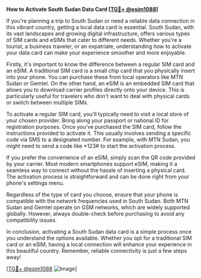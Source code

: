 **How to Activate South Sudan Data Card [[TG💪+ @esim1088](https://t.me/s/esim1088)]**

If you're planning a trip to South Sudan or need a reliable data connection in this vibrant country, getting a local data card is essential. South Sudan, with its vast landscapes and growing digital infrastructure, offers various types of SIM cards and eSIMs that cater to different needs. Whether you're a tourist, a business traveler, or an expatriate, understanding how to activate your data card can make your experience smoother and more enjoyable.

Firstly, it's important to know the difference between a regular SIM card and an eSIM. A traditional SIM card is a small chip card that you physically insert into your phone. You can purchase these from local operators like MTN Sudan or Gemtel. On the other hand, an eSIM is an embedded SIM card that allows you to download carrier profiles directly onto your device. This is particularly useful for travelers who don't want to deal with physical cards or switch between multiple SIMs.

To activate a regular SIM card, you'll typically need to visit a local store of your chosen provider. Bring along your passport or national ID for registration purposes. Once you've purchased the SIM card, follow the instructions provided to activate it. This usually involves sending a specific code via SMS to a designated number. For example, with MTN Sudan, you might need to send a code like *123# to start the activation process.

If you prefer the convenience of an eSIM, simply scan the QR code provided by your carrier. Most modern smartphones support eSIM, making it a seamless way to connect without the hassle of inserting a physical card. The activation process is straightforward and can be done right from your phone's settings menu.

Regardless of the type of card you choose, ensure that your phone is compatible with the network frequencies used in South Sudan. Both MTN Sudan and Gemtel operate on GSM networks, which are widely supported globally. However, always double-check before purchasing to avoid any compatibility issues.

In conclusion, activating a South Sudan data card is a simple process once you understand the options available. Whether you opt for a traditional SIM card or an eSIM, having a local connection will enhance your experience in this beautiful country. Remember, reliable connectivity is just a few steps away! 

[[TG💪+ @esim1088](https://t.me/s/esim1088) ![Image](https://i.postimg.cc/Y0z9fWf4/image.png)]